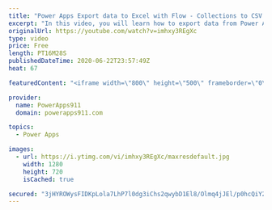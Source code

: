 ```yaml
---
title: "Power Apps Export data to Excel with Flow - Collections to CSV file"
excerpt: "In this video, you will learn how to export data from Power Apps to Excel thanks to collections and Power Automate aka Flow. The video shows you how to output a CSV file but more important it goes through the mechanics so once you get your data into Flow you can do whatever you want."
originalUrl: https://youtube.com/watch?v=imhxy3REgXc
type: video
price: Free
length: PT16M28S
publishedDateTime: 2020-06-22T23:57:49Z
heat: 67

featuredContent: "<iframe width=\"800\" height=\"500\" frameborder=\"0\" src=\"https://www.youtube.com/embed/imhxy3REgXc\" allow=\"accelerometer; autoplay; encrypted-media; gyroscope; picture-in-picture\" allowfullscreen></iframe>"

provider:
  name: PowerApps911
  domain: powerapps911.com

topics:
  - Power Apps

images:
  - url: https://i.ytimg.com/vi/imhxy3REgXc/maxresdefault.jpg
    width: 1280
    height: 720
    isCached: true

secured: "3jHYROWysFIDKpLola7LhP7l0dg3iChs2qwybD1El8/Olmq4jJEl/p0hcQiY2aqfFYsML1cMI+OTuwOkuFjtA8SWTOPdTc2w5aTgGYX17Wlkpj3gU++iqUcSJQ5xFbul0gV2KumEUWRkeoXf08AOYG1Iu8VFzIoAZwu4sRCb32lmltmxnP6nQ1st1NwDXPb1EcnUIuIdRB6iYzTq5ThaunMbnYieMq3tj8tdFKV3OnZSdk4qQ518LA197A1r4BReuSN04imnHrXHVso6YN9ijtD1iwnijDtSyt3HS2xRmiIQJu6naMC9bbF4vzH8R/te58SCwqGAbnJwU4QKIoGqIcuX+4tCTpYmOHlOJYW13tm/yxzKG9ClGrnRkmMhkK7N+W3PDjmhU90o8Fw78Ct3ge80mzv4Aagx0d/Uxq0UWto=;R6FEBhcuqv4g+3roi9WXWw=="
---
```


